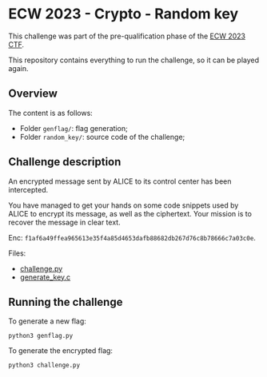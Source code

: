 # ECW 2023 - Crypto - Random key

This challenge was part of the pre-qualification phase of the [ECW 2023 CTF](https://www.european-cyber-week.eu/challengectf).

This repository contains everything to run the challenge, so it can be played again.

## Overview

The content is as follows:
- Folder `genflag/`: flag generation;
- Folder `random_key/`: source code of the challenge;

## Challenge description

An encrypted message sent by ALICE to its control center has been intercepted.

You have managed to get your hands on some code snippets used by ALICE to encrypt its message, as well as the ciphertext.
Your mission is to recover the message in clear text.

Enc: `f1af6a49ffea965613e35f4a85d4653dafb88682db267d76c8b78666c7a03c0e`.

Files:
- [challenge.py](./random_key/challenge.py)
- [generate_key.c](./random_key/generate_key.c)

## Running the challenge

To generate a new flag:
```
python3 genflag.py
```

To generate the encrypted flag:
```
python3 challenge.py
```

